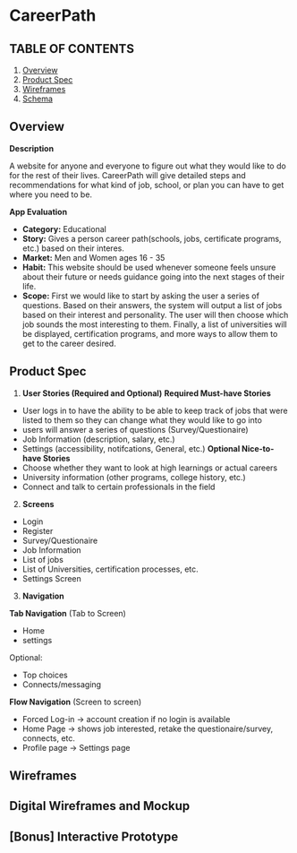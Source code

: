 # CareerPath

## TABLE OF CONTENTS 
1. [Overview](##Overview) 
2. [Product Spec](##ProductSpec)
3. [Wireframes](##Wireframes)
4. [Schema](##Schema)

## Overview

**Description**

A website for anyone and everyone to figure out what they would like to do for the rest of their lives. CareerPath will give detailed steps and recommendations for what kind of job, school, or plan you can have to get where you need to be. 


**App Evaluation**
- **Category:** Educational
- **Story:** Gives a person career path(schools, jobs, certificate programs, etc.) based on their interes.
- **Market:** Men and Women ages 16 - 35
- **Habit:** This website should be used whenever someone feels unsure about their future or needs guidance going into the next stages of their life.
- **Scope:** First we would like to start by asking the user a series of questions. Based on their answers, the system will output a list of jobs based on their interest and personality. The user will then choose which job sounds the most interesting to them. Finally, a list of universities will be displayed, certification programs, and more ways to allow them to get to the career desired.

## Product Spec

1. **User Stories (Required and Optional)**
**Required Must-have Stories**
- User logs in to have the ability to be able to keep track of jobs that were listed to them so they can change what they would like to go into
- users will answer a series of questions (Survey/Questionaire)
- Job Information (description, salary, etc.)
- Settings (accessibility, notifcations, General, etc.)
**Optional Nice-to-have Stories**
- Choose whether they want to look at high learnings or actual careers
- University information (other programs, college history, etc.)
- Connect and talk to certain professionals in the field 

2. **Screens**
- Login
- Register
- Survey/Questionaire
- Job Information
- List of jobs
- List of Universities, certification processes, etc.
- Settings Screen

3. **Navigation**

**Tab Navigation** (Tab to Screen)
- Home
- settings 

Optional:
- Top choices
- Connects/messaging

**Flow Navigation** (Screen to screen)
- Forced Log-in -> account creation if no login is available
- Home Page -> shows job interested, retake the questionaire/survey, connects, etc. 
- Profile page -> Settings page 

## Wireframes

## Digital Wireframes and Mockup

## [Bonus] Interactive Prototype
